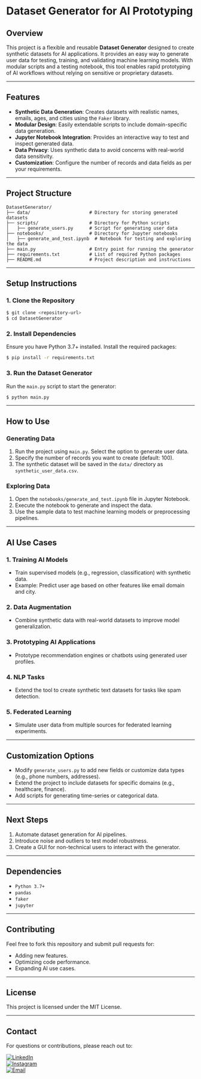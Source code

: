 # Dataset Generator for AI Prototyping

## **Overview**
This project is a flexible and reusable **Dataset Generator** designed to create synthetic datasets for AI applications. It provides an easy way to generate user data for testing, training, and validating machine learning models. With modular scripts and a testing notebook, this tool enables rapid prototyping of AI workflows without relying on sensitive or proprietary datasets.

---

## **Features**
- **Synthetic Data Generation**: Creates datasets with realistic names, emails, ages, and cities using the `Faker` library.
- **Modular Design**: Easily extendable scripts to include domain-specific data generation.
- **Jupyter Notebook Integration**: Provides an interactive way to test and inspect generated data.
- **Data Privacy**: Uses synthetic data to avoid concerns with real-world data sensitivity.
- **Customization**: Configure the number of records and data fields as per your requirements.

---

## **Project Structure**
```
DatasetGenerator/
├── data/                      # Directory for storing generated datasets
├── scripts/                   # Directory for Python scripts
│   ├── generate_users.py      # Script for generating user data
├── notebooks/                 # Directory for Jupyter notebooks
│   ├── generate_and_test.ipynb  # Notebook for testing and exploring the data
├── main.py                    # Entry point for running the generator
├── requirements.txt           # List of required Python packages
├── README.md                  # Project description and instructions
```

---

## **Setup Instructions**

### 1. **Clone the Repository**
```bash
$ git clone <repository-url>
$ cd DatasetGenerator
```

### 2. **Install Dependencies**
Ensure you have Python 3.7+ installed. Install the required packages:
```bash
$ pip install -r requirements.txt
```

### 3. **Run the Dataset Generator**
Run the `main.py` script to start the generator:
```bash
$ python main.py
```

---

## **How to Use**

### **Generating Data**
1. Run the project using `main.py`. Select the option to generate user data.
2. Specify the number of records you want to create (default: 100).
3. The synthetic dataset will be saved in the `data/` directory as `synthetic_user_data.csv`.

### **Exploring Data**
1. Open the `notebooks/generate_and_test.ipynb` file in Jupyter Notebook.
2. Execute the notebook to generate and inspect the data.
3. Use the sample data to test machine learning models or preprocessing pipelines.

---

## **AI Use Cases**

### 1. **Training AI Models**
- Train supervised models (e.g., regression, classification) with synthetic data.
- Example: Predict user age based on other features like email domain and city.

### 2. **Data Augmentation**
- Combine synthetic data with real-world datasets to improve model generalization.

### 3. **Prototyping AI Applications**
- Prototype recommendation engines or chatbots using generated user profiles.

### 4. **NLP Tasks**
- Extend the tool to create synthetic text datasets for tasks like spam detection.

### 5. **Federated Learning**
- Simulate user data from multiple sources for federated learning experiments.

---

## **Customization Options**
- Modify `generate_users.py` to add new fields or customize data types (e.g., phone numbers, addresses).
- Extend the project to include datasets for specific domains (e.g., healthcare, finance).
- Add scripts for generating time-series or categorical data.

---

## **Next Steps**
1. Automate dataset generation for AI pipelines.
2. Introduce noise and outliers to test model robustness.
3. Create a GUI for non-technical users to interact with the generator.

---

## **Dependencies**
- `Python 3.7+`
- `pandas`
- `faker`
- `jupyter`

---

## **Contributing**
Feel free to fork this repository and submit pull requests for:
- Adding new features.
- Optimizing code performance.
- Expanding AI use cases.

---

## **License**
This project is licensed under the MIT License.

---

## **Contact**
For questions or contributions, please reach out to:

[![LinkedIn](https://img.shields.io/badge/LinkedIn-0077B5?style=for-the-badge&logo=linkedin&logoColor=white)](https://www.linkedin.com/in/brayan-j4y)  
[![Instagram](https://img.shields.io/badge/Instagram-E4405F?style=for-the-badge&logo=instagram&logoColor=white)](https://www.instagram.com/brayanj4y)  
[![Email](https://img.shields.io/badge/Email-D14836?style=for-the-badge&logo=gmail&logoColor=white)](mailto:souopsylvain@gmail.com) 


